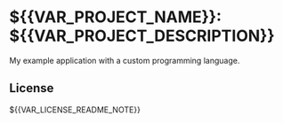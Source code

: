 # ${{VAR_PROJECT_NAME}}: ${{VAR_PROJECT_DESCRIPTION}}

My example application with a custom programming language.


## License

${{VAR_LICENSE_README_NOTE}}

